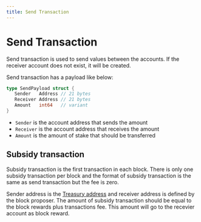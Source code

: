```yaml
---
title: Send Transaction
---
```


# Send Transaction

Send transaction is used to send values between the accounts. If the receiver account does not
exist, it will be created.

Send transaction has a payload like below:

```go
type SendPayload struct {
   Sender   Address // 21 bytes
   Receiver Address // 21 bytes
   Amount   int64   // variant
}
```

- `Sender` is the account address that sends the amount
- `Receiver` is the account address that receives the amount
- `Amount` is the amount of stake that should be transferred

## Subsidy transaction

Subsidy transaction is the first transaction in each block. There is only one subsidy transaction
per block and the format of subsidy transaction is the same as send transaction but the fee is zero.

Sender address is the [Treasury address](../cryptography/address#treasury-address) and receiver
address is defined by the block proposer. The amount of subsidy transaction should be equal to the
block rewards plus transactions fee. This amount will go to the recevier account as block reward.
